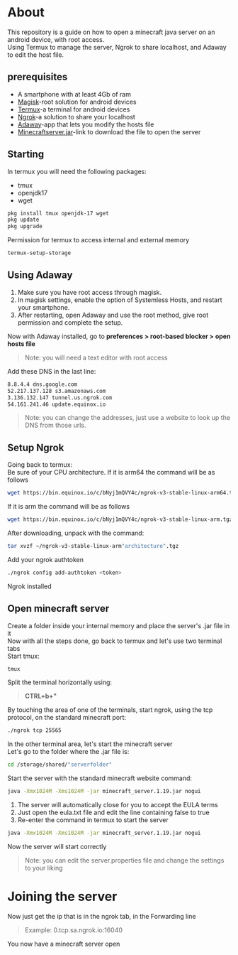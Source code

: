 # About
This repository is a guide on how to open a minecraft java server on an android device, with root access.   
Using Termux to manage the server, Ngrok to share localhost, and Adaway to edit the host file.

## prerequisites
- A smartphone with at least 4Gb of ram
- [Magisk](https://github.com/topjohnwu/Magisk)-root solution for android devices
- [Termux](https://github.com/termux/termux-app)-a terminal for android devices
- [Ngrok](https://ngrok.com/download)-a solution to share your localhost
- [Adaway](https://github.com/AdAway/AdAway)-app that lets you modify the hosts file
- [Minecraftserver.jar](https://www.minecraft.net/en-us/download/server)-link to download the file to open the server
## Starting
In termux you will need the following packages:
- tmux
- openjdk17
- wget
```sh
pkg install tmux openjdk-17 wget
pkg update 
pkg upgrade
```
Permission for termux to access internal and external memory
```sh
termux-setup-storage
```
## Using Adaway
1. Make sure you have root access through magisk.
2. In magisk settings, enable the option of Systemless Hosts, and restart your smartphone.
3. After restarting, open Adaway and use the root method, give root permission and complete the setup. 
      
Now with Adaway installed, go to **preferences > root-based blocker > open hosts file**   
> Note: you will need a text editor with root access      

Add these DNS in the last line:
```sh
8.8.4.4 dns.google.com
52.217.137.128 s3.amazonaws.com
3.136.132.147 tunnel.us.ngrok.com
54.161.241.46 update.equinox.io
```
> Note: you can change the addresses, just use a website to look up the DNS from those urls.
## Setup Ngrok
Going back to termux:   
 Be sure of your CPU architecture. If it is arm64 the command will be as follows
```sh
wget https://bin.equinox.io/c/bNyj1mQVY4c/ngrok-v3-stable-linux-arm64.tgz
```
If it is arm the command will be as follows
```sh
wget https://bin.equinox.io/c/bNyj1mQVY4c/ngrok-v3-stable-linux-arm.tgz
```
After downloading, unpack with the command:   
```sh
tar xvzf ~/ngrok-v3-stable-linux-arm"architecture".tgz
```
Add your ngrok authtoken
```sh
./ngrok config add-authtoken <token>
```
Ngrok installed
## Open minecraft server
Create a folder inside your internal memory and place the server's .jar file in it   
Now with all the steps done, go back to termux and let's use two terminal tabs   
Start tmux:
```sh
tmux
```
Split the terminal horizontally using:   
> **CTRL+b+"**   

By touching the area of one of the terminals, start ngrok, using the tcp protocol, on the standard minecraft port:
```sh
./ngrok tcp 25565
```
In the other terminal area, let's start the minecraft server   
Let's go to the folder where the .jar file is:
```sh
cd /storage/shared/"serverfolder"
```
Start the server with the standard minecraft website command:
```sh
java -Xmx1024M -Xms1024M -jar minecraft_server.1.19.jar nogui
```
1. The server will automatically close for you to accept the EULA terms   
2. Just open the eula.txt file and edit the line containing false to true
3. Re-enter the command in termux to start the server
```sh
java -Xmx1024M -Xms1024M -jar minecraft_server.1.19.jar nogui
```
Now the server will start correctly
> Note: you can edit the server.properties file and change the settings to your liking
# Joining the server
Now just get the ip that is in the ngrok tab, in the Forwarding line
> Example: 0.tcp.sa.ngrok.io:16040

You now have a minecraft server open

